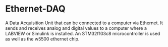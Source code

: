 # Ethernet-DAQ

A Data Acquisition Unit that can be connected to a computer via Ethernet.
It sends and receives analog and digital values to a computer where a LABVIEW or Simulink is installed.
An STM32f103c8 microcontroller is used as well as the w5500 ethernet chip.
